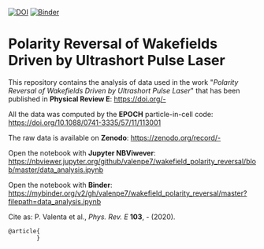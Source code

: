 [![DOI](https://zenodo.org/badge/DOI/-.svg)](https://doi.org/-)
[![Binder](https://mybinder.org/badge_logo.svg)](https://mybinder.org/v2/gh/valenpe7/wakefield_polarity_reversal/master?filepath=data_analysis.ipynb)

# Polarity Reversal of Wakefields Driven by Ultrashort Pulse Laser

This repository contains the analysis of data used in the work "*Polarity Reversal of Wakefields Driven by Ultrashort Pulse Laser*" that has been published in **Physical Review E**: https://doi.org/-

All the data was computed by the **EPOCH** particle-in-cell code: https://doi.org/10.1088/0741-3335/57/11/113001

The raw data is available on **Zenodo**: https://zenodo.org/record/-

Open the notebook with **Jupyter NBViwever**: https://nbviewer.jupyter.org/github/valenpe7/wakefield_polarity_reversal/blob/master/data_analysis.ipynb

Open the notebook with **Binder**: https://mybinder.org/v2/gh/valenpe7/wakefield_polarity_reversal/master?filepath=data_analysis.ipynb

Cite as: P. Valenta et al., *Phys. Rev. E* **103**, - (2020).
```
@article{
        }
```
